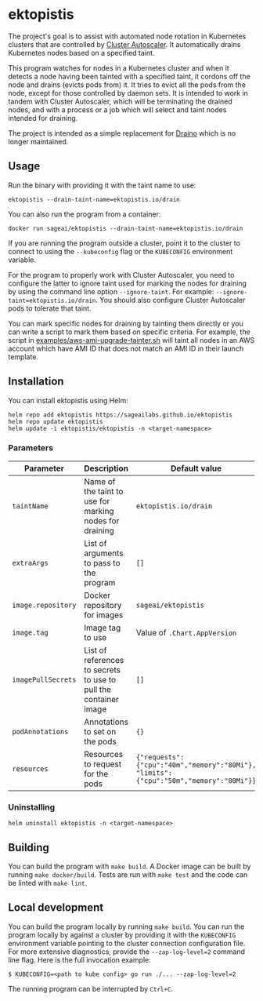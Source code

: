 # ektopistis

The project's goal is to assist with automated node rotation in Kubernetes
clusters that are controlled by
[Cluster Autoscaler](https://github.com/kubernetes/autoscaler/tree/master/cluster-autoscaler).
It automatically drains Kubernetes nodes based on a specified taint.

This program watches for nodes in a Kubernetes cluster and when it detects a
node having been tainted with a specified taint, it cordons off the node and
drains (evicts pods from) it.  It tries to evict all the pods from the
node, except for those controlled by daemon sets.   It is intended to work in
tandem with Cluster Autoscaler, which will be terminating the drained nodes, and
with a process or a job which will select and taint nodes intended for draining.

The project is intended as a simple replacement for
[Draino](https://github.com/planetlabs/draino) which is no longer maintained.

## Usage

Run the binary with providing it with the taint name to use:
```
ektopistis --drain-taint-name=ektopistis.io/drain
```
You can also run the program from a container:
```
docker run sageai/ektopistis --drain-taint-name=ektopistis.io/drain
```
If you are running the program outside a cluster, point it to the cluster to
connect to using the `--kubeconfig` flag or the `KUBECONFIG` environment
variable.

For the program to properly work with Cluster Autoscaler, you need to configure
the latter to ignore taint used for marking the nodes for draining by using the
command line option `--ignore-taint`.  For example:
`--ignore-taint=ektopistis.io/drain`.  You should also configure Cluster
Autoscaler pods to tolerate that taint.

You can mark specific nodes for draining by tainting them directly or you can
write a script to mark them based on specific criteria.  For example, the script
in [examples/aws-ami-upgrade-tainter.sh](examples/aws-ami-upgrade-tainter.sh)
will taint all nodes in an AWS account which have AMI ID that does not match an
AMI ID in their launch template.

## Installation

You can install ektopistis using Helm:

```
helm repo add ektopistis https://sageailabs.github.io/ektopistis
helm repo update ektopistis
helm update -i ektopistis/ektopistis -n <target-namespace>
```

### Parameters

| Parameter | Description | Default value |
|-----------|-------------|---------------|
| `taintName` | Name of the taint to use for marking nodes for draining   | `ektopistis.io/drain` |
| `extraArgs` | List of arguments to pass to the program | `[]` |
| `image.repository` | Docker repository for images | `sageai/ektopistis` |
| `image.tag` | Image tag to use | Value of `.Chart.AppVersion` |
| `imagePullSecrets` | List of references to secrets to use to pull the container image | `[]` |
| `podAnnotations` | Annotations to set on the pods | `{}` |
| `resources` | Resources to request for the pods | `{"requests":{"cpu":"40m","memory":"80Mi"}, "limits":{"cpu":"50m","memory":"80Mi"}}` |

### Uninstalling

```
helm uninstall ektopistis -n <target-namespace>
```

## Building

You can build the program with `make build`.  A Docker image can be built
by running `make docker/build`.  Tests are run with `make test` and the code can be
linted with `make lint`.

## Local development

You can build the program locally by running `make build`.
You can run the program locally by against a cluster by providing it with the
`KUBECONFIG` environment variable pointing to the cluster connection
configuration file.  For more extensive diagnostics, provide the
`--zap-log-level=2` command line flag. Here is the full invocation example:
```
$ KUBECONFIG=<path to kube config> go run ./... --zap-log-level=2
```
The running program can be interrupted by `Ctrl+C`.
